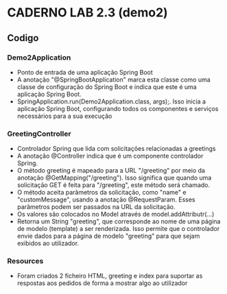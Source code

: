 # CADERNO LAB 2.3 (demo2)

## Codigo

### Demo2Application

- Ponto de entrada de uma aplicação Spring Boot
- A anotação "@SpringBootApplication" marca esta classe como uma classe de configuração do Spring Boot e indica que este é uma aplicação Spring Boot.
- SpringApplication.run(Demo2Application.class, args);. Isso inicia a aplicação Spring Boot, configurando todos os componentes e serviços necessários para a sua execução

### GreetingController

- Controlador Spring que lida com solicitações relacionadas a greetings
- A anotação @Controller indica que é um componente controlador Spring.
- O método greeting é mapeado para a URL "/greeting" por meio da anotação @GetMapping("/greeting"). Isso significa que quando uma solicitação GET é feita para "/greeting", este método será chamado.
- O método aceita parâmetros da solicitação, como "name" e "customMessage", usando a anotação @RequestParam. Esses parâmetros podem ser passados na URL da solicitação.
- Os valores são colocados no Model através de model.addAttributr(...)
- Retorna um String "greeting", que corresponde ao nome de uma página de modelo (template) a ser renderizada. Isso permite que o controlador envie dados para a página de modelo "greeting" para que sejam exibidos ao utilizador.

### Resources

- Foram criados 2 ficheiro HTML, greeting e index para suportar as respostas aos pedidos de forma a mostrar algo ao utilizador